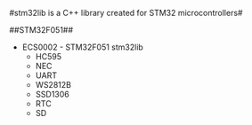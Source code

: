 #stm32lib is a C++ library created for STM32 microcontrollers#

##STM32F051##
* ECS0002 - STM32F051 stm32lib
   * HC595
   * NEC
   * UART
   * WS2812B
   * SSD1306
   * RTC
   * SD
